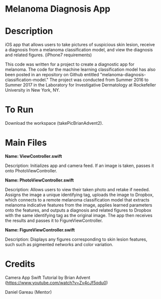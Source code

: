 # Melanoma Diagnosis App

# Description

iOS app that allows users to take pictures of suspicious skin lesion, receive a diagnosis from a melanoma classification model, and view the diagnosis and related figures. (iPhone7 requirements)

This code was written for a project to create a diagnostic app for melanoma. The code for the machine learning classification model has also been posted in an repository on Github entitled "melanoma-diagnosis-classification-model." 
The project was conducted from Summer 2016 to Summer 2017 in the Laboratory for Investigative Dermatology at Rockefeller University in New York, NY.

# To Run

Download the workspace (takePicBrianAdvent2).

# Main Files

**Name: ViewController.swift**

Description: Initializes app and camera feed. If an image is taken, passes it onto PhotoViewController.

**Name: PhotoViewController.swift**

Description: Allows users to view their taken photo and retake if needed. Assigns the image a unique identifying tag, uploads the image to Dropbox, which connects to a remote melanoma classification model that extracts melanoma indicative features from the image, applies learned parameters onto the features, and outputs a diagnosis and related figures to Dropbox with the same identifying tag as the original image. The app then receives the results and passes it to FigureViewController.

**Name: FigureViewController.swift**

Description: Displays any figures corresponding to skin lesion features, such such as pigmented networks and color variation.

# Credits

Camera App Swift Tutorial by Brian Advent (https://www.youtube.com/watch?v=Zv4cJf5qdu0)

Daniel Gareau (Mentor)
